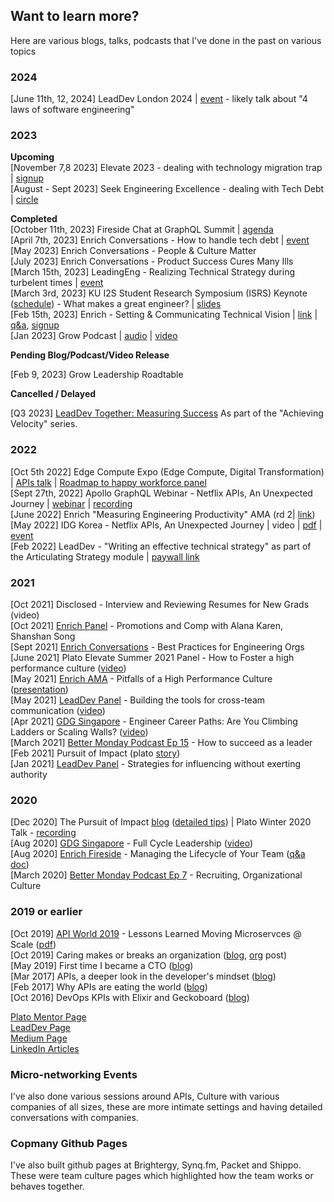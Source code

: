 ## Want to learn more?

Here are various blogs, talks, podcasts that I've done in the past on various topics

### 2024
[June 11th, 12, 2024] LeadDev London 2024 | [event](https://leaddev.com/leaddev-london) - likely talk about "4 laws of software engineering"

### 2023
__Upcoming__   
[November 7,8 2023] Elevate 2023 - dealing with technology migration trap | [signup](https://www.platohq.com/events/elevate-2023)    
[August - Sept 2023] Seek Engineering Excellence - dealing with Tech Debt | [circle](https://www.platohq.com/circles/seeking-engineering-excellence---dealing-with-tech-debt-hiwy6ybko86)    

__Completed__   
[October 11th, 2023] Fireside Chat at GraphQL Summit | [agenda](https://summit.graphql.com/event/c51538f6-4b76-44e3-871e-54180c77cad8/websitePage:aa37bf00-dba5-4e19-912a-01aad46f7426)    
[April 7th, 2023] Enrich Conversations - How to handle tech debt | [event](https://lu.ma/64juqcy3)   
[May 2023] Enrich Conversations - People & Culture Matter   
[July 2023] Enrich Conversations - Product Success Cures Many Ills   
[March 15th, 2023] LeadingEng - Realizing Technical Strategy during turbelent times | [event](https://leaddev.com/leadingeng-new-york)   
[March 3rd, 2023] KU I2S Student Research Symposium (ISRS) Keynote ([schedule](https://i2s-research.ku.edu/isrs)) - What makes a great engineer? | [slides](https://docs.google.com/presentation/d/1pkB6UyM_OW7utoqU-JO-s9OXtNK9BmETtdFQgjaTRRM/edit#slide=id.g1f5d3ea0465_0_0)   
[Feb 15th, 2023] Enrich - Setting & Communicating Technical Vision | [link](https://www.linkedin.com/posts/joinenrichnow_peerlearning-leaders-vision-activity-7026689720340414465-S8wy?utm_source=share&utm_medium=member_desktop) | [q&a](vision_qa.md), [signup](https://lu.ma/dyn5g4so)   
[Jan 2023] Grow Podcast | [audio](https://podcasts.apple.com/ca/podcast/6-embracing-your-career-journey-as-a-manager-with/id1654065654?i=1000591024060) | [video](https://www.youtube.com/watch?v=-fzg0zEN3UQ)   

__Pending Blog/Podcast/Video Release__

[Feb 9, 2023] Grow Leadership Roadtable   

__Cancelled / Delayed__   

[Q3 2023] [LeadDev Together: Measuring Success](https://events.leaddev.com/together-program-achieving-velocity)   As part of the "Achieving Velocity" series.   


### 2022
[Oct 5th 2022] Edge Compute Expo (Edge Compute, Digital Transformation) | [APIs talk](https://edgecomputing-expo.com/northamerica/track/day-one/) | [Roadmap to happy workforce panel](https://www.digitaltransformation-week.com/northamerica/track/digital-transformation-week-track-1-day-1/)   
[Sept 27th, 2022] Apollo GraphQL Webinar - Netflix APIs, An Unexpected Journey | [webinar](https://www.apollographql.com/events/champions-corner/thank-you/netflixs-unexpected-journey-to-the-supergraph/?utm_campaign=2022-10-04_netflix-webinar-ondemand-attendees&utm_medium=email&utm_source=marketo&mkt_tok=MDU4LUpGVS04NTEAAAGHQrLt9qxJwr1txWGKSgZe8N6iilSsQbcJIADbt4XO6P2sjhLw8dnIIr7cZKTn8MkyUMWVmQqFsBzKRxPQgpplP7L0tlYY4GWVRqGmpHa65w) | [recording](https://apollographql.wistia.com/medias/px9f2gynv5)    
[June 2022] Enrich "Measuring Engineering Productivity" AMA (rd 2| [link](https://lu.ma/xdm5jy71))    
[May 2022] IDG Korea - Netflix APIs, An Unexpected Journey | video | [pdf](https://github.com/batmany13/about-me/blob/bed1047562c9f7790a244f0128a20e3a8da8b4f2/rsrc/%5BExternal%5D%20Netflix%20APIs,%20An%20Unexpected%20Journey.pdf) | [event](https://conf.idg.co.kr/event/home?conference_seq=384)   
[Feb 2022] LeadDev - "Writing an effective technical strategy" as part of the Articulating Strategy module | [paywall link](https://events.leaddev.com/2022-S3-articulating-strategy](https://leaddev.com/leaddev-together/writing-your-technical-strategy))    

### 2021

[Oct 2021] Disclosed - Interview and Reviewing Resumes for New Grads (video)    
[Oct 2021] [Enrich Panel](https://lu.ma/o8ji8sk8) - Promotions and Comp with Alana Karen, Shanshan Song    
[Sept 2021] [Enrich Conversations](https://www.joinenrich.com/events/2021/9/29/enrich-conversations-best-practices-for-engineering-org-structure) - Best Practices for Engineering Orgs    
[June 2021] Plato Elevate Summer 2021 Panel - How to Foster a high performance culture ([video](https://www.youtube.com/watch?v=uYo4D8GlUyI))    
[May 2021] [Enrich AMA](https://lu.ma/lzu80v76) - Pitfalls of a High Performance Culture ([presentation](https://docs.google.com/presentation/d/1mknWGnHi-BDED4KKMJ7F8TnWp3nBuve-kFr_lW1-t5I/edit))    
[May 2021] [LeadDev Panel](https://leaddev.com/communication-relationships/building-tools-cross-team-communication) - Building the tools for cross-team communication ([video](https://www.youtube.com/watch?v=bTeC53i4TX0))    
[Apr 2021] [GDG Singapore](https://gdg.community.dev/events/details/google-gdg-singapore-presents-engineer-career-paths-are-you-climbing-ladders-or-scaling-walls/) - Engineer Career Paths: Are You Climbing Ladders or Scaling Walls? ([video](https://www.youtube.com/watch?v=f2Vqss1Bea4))    
[March 2021] [Better Monday Podcast Ep 15](https://www.sofokus.com/podcast/episodes/15-bruce-wang-netflix-how-to-succeed-as-a-leader/) - How to succeed as a leader    
[Feb 2021] Pursuit of Impact (plato [story](https://www.platohq.com/resources/the-pursuit-of-impact-my-first-year-at-netflix-1830976174))    
[Jan 2021] [LeadDev Panel](https://leaddev.com/mentoring-coaching-feedback/strategies-influencing-without-exerting-authority) - Strategies for influencing without exerting authority    

### 2020 

[Dec 2020] The Pursuit of Impact [blog](https://www.linkedin.com/pulse/pursuit-impact-bruce-wang/) ([detailed tips](https://github.com/batmany13/about-me/tree/master/pursuit_of_impact)) | Plato Winter 2020 Talk - [recording](https://www.youtube.com/watch?v=IjZHC5XQ5-c&list=PLviHs0aJhWLZkgjGQAlmcRa1eFl0BTdcr&index=3)   
[Aug 2020] [GDG Singapore](https://gdg.community.dev/events/details/google-gdg-singapore-presents-full-cycle-people-leadership/) - Full Cycle Leadership ([video](https://www.youtube.com/watch?v=-hksiU_WoiU))    
[Aug 2020] [Enrich Fireside](https://lu.ma/brucetalk) - Managing the Lifecycle of Your Team ([q&a doc](https://docs.google.com/document/d/1EhTQfpLB_iyHZEFX6xCUAbJmfXFnIYOc_rokOpvOcgU/edit#heading=h.amobz93acu52))    
[March 2020] [Better Monday Podcast Ep 7](https://www.sofokus.com/podcast/episodes/recruiting-and-organizational-culture-at-netflix/) - Recruiting, Organizational Culture    

### 2019 or earlier

[Oct 2019] [API World 2019](https://www.devnetwork.com/presentations/api-world-2019/) - Lessons Learned Moving Microservces @ Scale ([pdf](https://files.devnetwork.cloud/APIWorld/presentations/2019/Bruce_Wang.pdf))    
[Oct 2019] Caring makes or breaks an organization ([blog](https://medium.com/@batmany/caring-makes-or-breaks-an-engineering-organization-5431fdad3327), [org](https://goshippo.com/blog/caring-makes-an-engineering-organization/) post)     
[May 2019] First time I became a CTO ([blog](https://www.platohq.com/resources/the-first-time-i-became-a-cto))    
[Mar 2017] APIs, a deeper look in the developer's mindset ([blog](https://medium.com/synq/apis-a-deeper-look-5bcf2a76c7af))    
[Feb 2017] Why APIs are eating the world ([blog](https://www.linkedin.com/pulse/why-apis-eating-world-bruce-wang/))    
[Oct 2016] DevOps KPIs with Elixir and Geckoboard ([blog](https://medium.com/brightergy-engineering/operational-dashboards-with-geckoboard-2dc9d6d3c326))   

[Plato Mentor Page](https://www.platohq.com/mentors/bruce-wang)     
[LeadDev Page](https://leaddev.com/community/bruce-wang)    
[Medium Page](https://medium.com/@batmany)    
[LinkedIn Articles](https://www.linkedin.com/in/batmany13/detail/recent-activity/posts/)    

### Micro-networking Events

I've also done various sessions around APIs, Culture with various companies of all sizes, these are more intimate settings and having detailed conversations with companies.

### Copmany Github Pages

I've also built github pages at Brightergy, Synq.fm, Packet and Shippo.  These were team culture pages which highlighted how the team works or behaves together.

